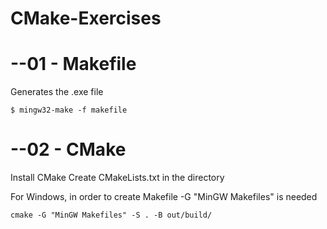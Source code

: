 # CMake-Exercises

# --01 - Makefile

Generates the .exe file
```
$ mingw32-make -f makefile
```

# --02 - CMake

Install CMake
Create CMakeLists.txt in the directory

For Windows, in order to create Makefile -G "MinGW Makefiles" is needed
```
cmake -G "MinGW Makefiles" -S . -B out/build/
```

